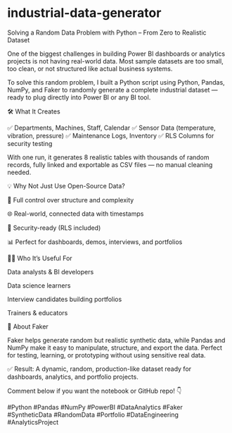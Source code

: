 # industrial-data-generator
Solving a Random Data Problem with Python – From Zero to Realistic Dataset

One of the biggest challenges in building Power BI dashboards or analytics projects is not having real-world data. Most sample datasets are too small, too clean, or not structured like actual business systems.

To solve this random problem, I built a Python script using Python, Pandas, NumPy, and Faker to randomly generate a complete industrial dataset — ready to plug directly into Power BI or any BI tool.

🛠️ What It Creates

✅ Departments, Machines, Staff, Calendar
✅ Sensor Data (temperature, vibration, pressure)
✅ Maintenance Logs, Inventory
✅ RLS Columns for security testing

With one run, it generates 8 realistic tables with thousands of random records, fully linked and exportable as CSV files — no manual cleaning needed.

💡 Why Not Just Use Open-Source Data?

🔧 Full control over structure and complexity

🌐 Real-world, connected data with timestamps

🔐 Security-ready (RLS included)

📊 Perfect for dashboards, demos, interviews, and portfolios

👨‍💻 Who It’s Useful For

Data analysts & BI developers

Data science learners

Interview candidates building portfolios

Trainers & educators

🤖 About Faker

Faker helps generate random but realistic synthetic data, while Pandas and NumPy make it easy to manipulate, structure, and export the data. Perfect for testing, learning, or prototyping without using sensitive real data.

✅ Result: A dynamic, random, production-like dataset ready for dashboards, analytics, and portfolio projects.

Comment below if you want the notebook or GitHub repo! 👇

#Python #Pandas #NumPy #PowerBI #DataAnalytics #Faker #SyntheticData #RandomData #Portfolio #DataEngineering #AnalyticsProject

